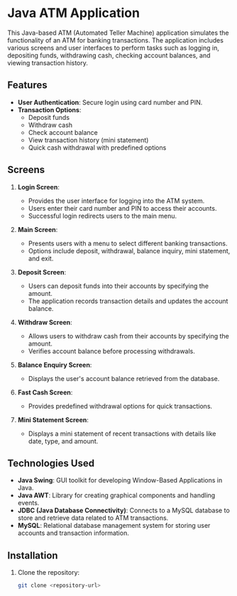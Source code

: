 # Java ATM Application

This Java-based ATM (Automated Teller Machine) application simulates the functionality of an ATM for banking transactions. The application includes various screens and user interfaces to perform tasks such as logging in, depositing funds, withdrawing cash, checking account balances, and viewing transaction history.

## Features

- **User Authentication**: Secure login using card number and PIN.
- **Transaction Options**: 
  - Deposit funds
  - Withdraw cash
  - Check account balance
  - View transaction history (mini statement)
  - Quick cash withdrawal with predefined options

## Screens

1. **Login Screen**: 
   - Provides the user interface for logging into the ATM system.
   - Users enter their card number and PIN to access their accounts.
   - Successful login redirects users to the main menu.

2. **Main Screen**: 
   - Presents users with a menu to select different banking transactions.
   - Options include deposit, withdrawal, balance inquiry, mini statement, and exit.

3. **Deposit Screen**: 
   - Users can deposit funds into their accounts by specifying the amount.
   - The application records transaction details and updates the account balance.

4. **Withdraw Screen**: 
   - Allows users to withdraw cash from their accounts by specifying the amount.
   - Verifies account balance before processing withdrawals.

5. **Balance Enquiry Screen**: 
   - Displays the user's account balance retrieved from the database.

6. **Fast Cash Screen**: 
   - Provides predefined withdrawal options for quick transactions.

7. **Mini Statement Screen**: 
   - Displays a mini statement of recent transactions with details like date, type, and amount.

## Technologies Used

- **Java Swing**: GUI toolkit for developing Window-Based Applications in Java.
- **Java AWT**: Library for creating graphical components and handling events.
- **JDBC (Java Database Connectivity)**: Connects to a MySQL database to store and retrieve data related to ATM transactions.
- **MySQL**: Relational database management system for storing user accounts and transaction information.

## Installation

1. Clone the repository:
   ```bash
   git clone <repository-url>
